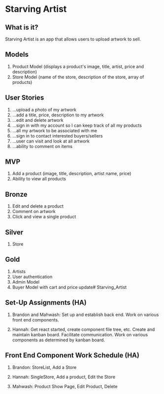 # Starving Artist

## What is it?

Starving Artist is an app that allows users to upload artwork to sell. 

## Models 

1. Product Model (displays a product's image, title, artist, price and description)
2. Store Model (name of the store, description of the store, array of products)

## User Stories

1. ...upload a photo of my artwork
2. ...add a title, price, description to my artwork
3. ...edit and delete artwork 
4. ...sign in with my account so I can keep track of all my products
5. ...all my artwork to be associated with me
6. ...sign in to contact interested buyers/sellers
7. ...user can visit and look at all artwork
8. ...ability to comment on items

## MVP

1. Add a product (image, title, description, artist name, price)
2. Ability to view all products

## Bronze

1. Edit and delete a product
2. Comment on artwork
3. Click and view a single product

## Silver

1. Store 

## Gold

1. Artists
2. User authentication 
3. Admin Model
4. Buyer Model with cart and price update# Starving_Artist

## Set-Up Assignments (HA)

1. Brandon and Mahwash: Set up and establish back end. Work on various front end components.

2. Hannah: Get react started, create component file tree, etc. Create and maintain kanban board. Facilitate communication. Work on various components as determined by kanban board.

## Front End Component Work Schedule (HA)

1. Brandon: StoreList, Add a Store

2. Hannah: SingleStore, Add a product, Edit the Store

3. Mahwash: Product Show Page, Edit Product, Delete


